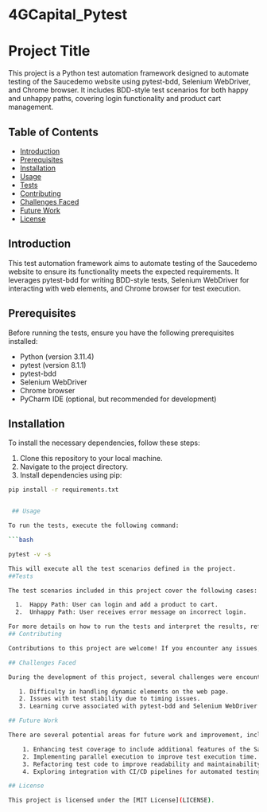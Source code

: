 # 4GCapital_Pytest

# Project Title

This project is a Python test automation framework designed to automate testing of the Saucedemo website using pytest-bdd, Selenium WebDriver, and Chrome browser. It includes BDD-style test scenarios for both happy and unhappy paths, covering login functionality and product cart management.

## Table of Contents

- [Introduction](#introduction)
- [Prerequisites](#prerequisites)
- [Installation](#installation)
- [Usage](#usage)
- [Tests](#tests)
- [Contributing](#contributing)
- [Challenges Faced](#challenges-faced)
- [Future Work](#future-work)
- [License](#license)

## Introduction

This test automation framework aims to automate testing of the Saucedemo website to ensure its functionality meets the expected requirements. It leverages pytest-bdd for writing BDD-style tests, Selenium WebDriver for interacting with web elements, and Chrome browser for test execution.

## Prerequisites

Before running the tests, ensure you have the following prerequisites installed:

- Python (version 3.11.4)
- pytest (version 8.1.1)
- pytest-bdd 
- Selenium WebDriver
- Chrome browser
- PyCharm IDE (optional, but recommended for development)

## Installation

To install the necessary dependencies, follow these steps:

1. Clone this repository to your local machine.
2. Navigate to the project directory.
3. Install dependencies using pip:

```bash
pip install -r requirements.txt


 ## Usage

To run the tests, execute the following command:

```bash

pytest -v -s

This will execute all the test scenarios defined in the project.
##Tests

The test scenarios included in this project cover the following cases:

  1.  Happy Path: User can login and add a product to cart.
  2.  Unhappy Path: User receives error message on incorrect login.

For more details on how to run the tests and interpret the results, refer to the Usage section.
## Contributing

Contributions to this project are welcome! If you encounter any issues, have suggestions for improvements, or would like to contribute code, please feel free to open an issue or submit a pull request.

## Challenges Faced

During the development of this project, several challenges were encountered, including:

   1. Difficulty in handling dynamic elements on the web page.
   2. Issues with test stability due to timing issues.
   3. Learning curve associated with pytest-bdd and Selenium WebDriver integration.

## Future Work

There are several potential areas for future work and improvement, including:

    1. Enhancing test coverage to include additional features of the Saucedemo website.
    2. Implementing parallel execution to improve test execution time.
    3. Refactoring test code to improve readability and maintainability.
    4. Exploring integration with CI/CD pipelines for automated testing and deployment.

## License

This project is licensed under the [MIT License](LICENSE).
